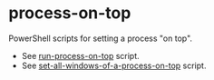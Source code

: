 # process-on-top

PowerShell scripts for setting a process "on top".

- See [run-process-on-top](run-process-on-top) script.
- See [set-all-windows-of-a-process-on-top](set-all-windows-of-a-process-on-top) script.
